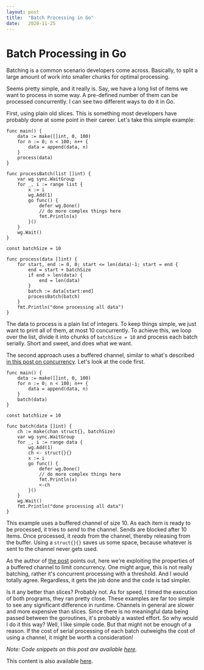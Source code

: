 ```yaml
---
layout: post
title:  "Batch Processing in Go"
date:   2020-11-25
---
```

# Batch Processing in Go

Batching is a common scenario developers come across. Basically, to split a large amount of work into smaller chunks for optimal processing.

Seems pretty simple, and it really is. Say, we have a long list of items we want to process in some way. A pre-defined number of them can be processed concurrently. I can see two different ways to do it in Go.

First, using plain old slices. This is something most developers have probably done at some point in their career.
Let's take this simple example:

```
func main() {
	data := make([]int, 0, 100)
	for n := 0; n < 100; n++ {
		data = append(data, n)
	}
	process(data)
}

func processBatch(list []int) {
	var wg sync.WaitGroup
	for _, i := range list {
		x := i
		wg.Add(1)
		go func() {
			defer wg.Done()
			// do more complex things here
			fmt.Println(x)
		}()
	}
	wg.Wait()
}

const batchSize = 10

func process(data []int) {
	for start, end := 0, 0; start <= len(data)-1; start = end {
		end = start + batchSize
		if end > len(data) {
			end = len(data)
		}
		batch := data[start:end]
		processBatch(batch)
	}
	fmt.Println("done processing all data")
}
```

The data to process is a plain list of integers. To keep things simple, we just want to print all of them, at most 10 concurrently. To achieve this, we loop over the list, divide it into chunks of `batchSize = 10` and process each batch serially. Short and sweet, and does what we want.

The second approach uses a buffered channel, similar to what's described [in this post on concurrency](https://medium.com/@deckarep/gos-extended-concurrency-semaphores-part-1-5eeabfa351ce). Let's look at the code first.

```
func main() {
	data := make([]int, 0, 100)
	for n := 0; n < 100; n++ {
		data = append(data, n)
	}
	batch(data)
}

const batchSize = 10

func batch(data []int) {
	ch := make(chan struct{}, batchSize)
	var wg sync.WaitGroup
	for _, i := range data {
		wg.Add(1)
		ch <- struct{}{}
		x := i
		go func() {
			defer wg.Done()
			// do more complex things here
			fmt.Println(x)
			<-ch
		}()
	}
	wg.Wait()
	fmt.Println("done processing all data")
}
```

This example uses a buffered channel of size 10. As each item is ready to be processed, it tries to *send* to the channel. Sends are blocked after 10 items. Once processed, it *reads* from the channel, thereby releasing from the buffer. Using a `struct{}{}` saves us some space, because whatever is sent to the channel never gets used.

As the author of [the post](https://medium.com/@deckarep/gos-extended-concurrency-semaphores-part-1-5eeabfa351ce) points out, here we're exploiting the properties of a buffered channel to limit concurrency. One might argue, this is not really batching, rather it's concurrent processing with a threshold. And I would totally agree. Regardless, it gets the job done and the code is tad simpler.

Is it any better than slices? Probably not. As for speed, I timed the execution of both programs, they ran pretty close. These examples are far too simple to see any significant difference in runtime. Channels in general are slower and more expensive than slices. Since there is no meaningful data being passed between the goroutines, it's probably a wasted effort. So why would I do it this way? Well, I like simple code. But that might not be enough of a reason. If the cost of serial processing of each batch outweighs the cost of using a channel, it might be worth a consideration!

*Note: Code snippets on this post are available [here](https://github.com/pnawalramka/pnawalramka.github.io-code-examples).*

This content is also available [here](https://dzone.com/articles/batch-processing-in-go).
